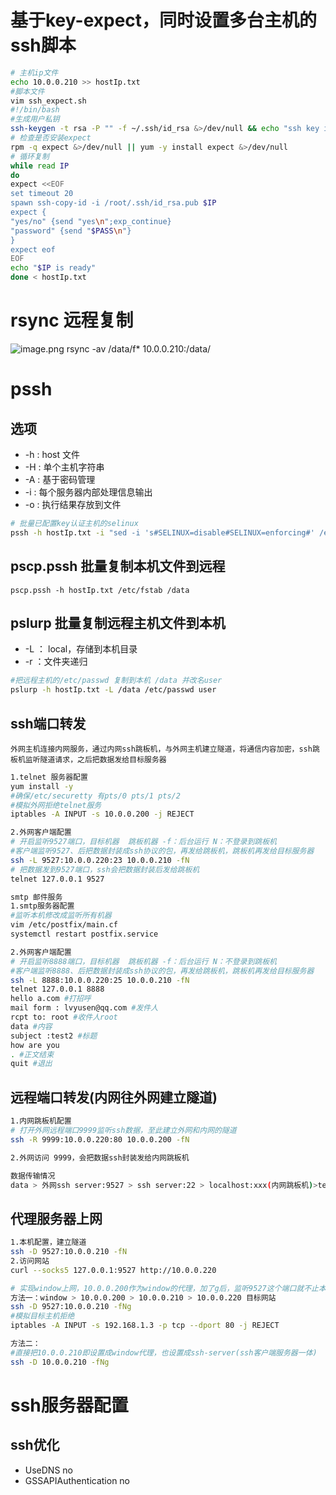# 基于key-expect，同时设置多台主机的ssh脚本
```bash
# 主机ip文件
echo 10.0.0.210 >> hostIp.txt
#脚本文件
vim ssh_expect.sh
#!/bin/bash
#生成用户私钥
ssh-keygen -t rsa -P "" -f ~/.ssh/id_rsa &>/dev/null && echo "ssh key is created"
# 检查是否安装expect
rpm -q expect &>/dev/null || yum -y install expect &>/dev/null
# 循环复制
while read IP 
do
expect <<EOF
set timeout 20
spawn ssh-copy-id -i /root/.ssh/id_rsa.pub $IP
expect {
"yes/no" {send "yes\n";exp_continue}
"password" {send "$PASS\n"}
}
expect eof
EOF
echo "$IP is ready"
done < hostIp.txt

```
# rsync 远程复制
![image.png](https://lvyusen-1316126434.cos.ap-guangzhou.myqcloud.com/images/202501160123831.png?imageSlim)
	rsync -av /data/f* 10.0.0.210:/data/
# pssh
## 选项
+ -h : host 文件
+ -H : 单个主机字符串
+ -A : 基于密码管理
+ -i : 每个服务器内部处理信息输出
+ -o : 执行结果存放到文件
```bash
# 批量已配置key认证主机的selinux
pssh -h hostIp.txt -i "sed -i 's#SELINUX=disable#SELINUX=enforcing#' /etc/selinux/config"
```
## pscp.pssh 批量复制本机文件到远程
	pscp.pssh -h hostIp.txt /etc/fstab /data
## pslurp 批量复制远程主机文件到本机
+ -L ： local，存储到本机目录
+ -r ：文件夹递归
```bash
#把远程主机的/etc/passwd 复制到本机 /data 并改名user
pslurp -h hostIp.txt -L /data /etc/passwd user
```
## ssh端口转发
	外网主机连接内网服务，通过内网ssh跳板机，与外网主机建立隧道，将通信内容加密，ssh跳板机监听隧道请求，之后把数据发给目标服务器
```bash
1.telnet 服务器配置
yum install -y 
#确保/etc/securetty 有pts/0 pts/1 pts/2
#模拟外网拒绝telnet服务
iptables -A INPUT -s 10.0.0.200 -j REJECT 

2.外网客户端配置
# 开启监听9527端口，目标机器  跳板机器 -f：后台运行 N：不登录到跳板机
#客户端监听9527、后把数据封装成ssh协议的包，再发给跳板机，跳板机再发给目标服务器 
ssh -L 9527:10.0.0.220:23 10.0.0.210 -fN
# 把数据发到9527端口，ssh会把数据封装后发给跳板机
telnet 127.0.0.1 9527
```

```bash
smtp 邮件服务
1.smtp服务器配置
#监听本机修改成监听所有机器
vim /etc/postfix/main.cf 
systemctl restart postfix.service 

2.外网客户端配置
# 开启监听8888端口，目标机器  跳板机器 -f：后台运行 N：不登录到跳板机
#客户端监听8888、后把数据封装成ssh协议的包，再发给跳板机，跳板机再发给目标服务器 
ssh -L 8888:10.0.0.220:25 10.0.0.210 -fN
telnet 127.0.0.1 8888
hello a.com #打招呼
mail form : lvyusen@qq.com #发件人
rcpt to: root #收件人root
data #内容
subject :test2 #标题
how are you 
. #正文结束
quit #退出
```
## 远程端口转发(内网往外网建立隧道)
```bash
1.内网跳板机配置
# 打开外网远程端口9999监听ssh数据，至此建立外网和内网的隧道
ssh -R 9999:10.0.0.220:80 10.0.0.200 -fN

2.外网访问 9999，会把数据ssh封装发给内网跳板机

数据传输情况
data > 外网ssh server:9527 > ssh server:22 > localhost:xxx(内网跳板机)>telnet>telnet server(目标服务)

```
## 代理服务器上网
```bash
1.本机配置，建立隧道
ssh -D 9527:10.0.0.210 -fN
2.访问网站
curl --socks5 127.0.0.1:9527 http://10.0.0.220

# 实现window上网，10.0.0.200作为window的代理，加了g后，监听9527这个端口就不止本机能访问，而是所有ip都能访问
方法一：window > 10.0.0.200 > 10.0.0.210 > 10.0.0.220 目标网站
ssh -D 9527:10.0.0.210 -fNg
#模拟目标主机拒绝
iptables -A INPUT -s 192.168.1.3 -p tcp --dport 80 -j REJECT

方法二：
#直接把10.0.0.210即设置成window代理，也设置成ssh-server(ssh客户端服务器一体)
ssh -D 10.0.0.210 -fNg
```
# ssh服务器配置
## ssh优化
+ UseDNS no
+ GSSAPIAuthentication no